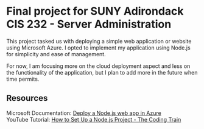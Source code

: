 # Final project for SUNY Adirondack CIS 232 - Server Administration
This project tasked us with deploying a simple web application or website using Microsoft Azure.
I opted to implement my application using Node.js for simplicity and ease of management.

For now, I am focusing more on the cloud deployment aspect and less on the functionality of the
application, but I plan to add more in the future when time permits.

## Resources
Microsoft Documentation: [Deploy a Node.js web app in Azure](https://learn.microsoft.com/en-us/azure/app-service/quickstart-nodejs?tabs=linux&pivots=development-environment-vscode)</br>
YouTube Tutorial: [How to Set Up a Node.js Project - The Coding Train](https://www.youtube.com/watch?v=wM3TEvQn2hw&ab_channel=TheCodingTrain)
